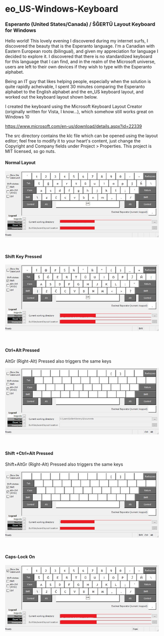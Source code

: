 # eo_US-Windows-Keyboard
<h3>Esperanto (United States/Canada) / ŜĜERTŬ Layout Keyboard for Windows</h3>

<p>
Hello world!
This lovely evening I discovered during my internet surfs, I discovered the beauty that is the Esperanto language. I'm a Canadian with Eastern European roots (bilingual), and given my appreciation for language I decided to explore it. I discovered that there is no standardized keyboard for this language that I can find, and in the realm of the Microsoft universe, users are left to their own devices if they wish to type with the Esperanto alphabet.

Being an IT guy that likes helping people, especially when the solution is quite rapidly acheivable, I spent 30 minutes comparing the Esperanto alphabet to the English alphabet and the en_US keyboard layout, and worked out the keyboard layout shown below.

I created the keyboard using the Microsoft Keyboard Layout Creator (originally written for Vista, I know...), which somehow still works great on Windows 10 

https://www.microsoft.com/en-us/download/details.aspx?id=22339

The src directory contains the klc file which can be opened using the layout editor; feel free to modify it to your heart's content, just change the Copyright and Company fields under Project > Properties. This project is MIT licensed, so go nuts.
</p>

<p align="center">
  <h4>Normal Layout</h4>
  <img src="https://raw.githubusercontent.com/gellertb97/eo_US-Windows-Keyboard/master/res/eo_US.jpg">
</p>
<br>
<p align="center">
  <h4>Shift Key Pressed</h4>
  <img src="https://raw.githubusercontent.com/gellertb97/eo_US-Windows-Keyboard/master/res/eo_USShft.jpg">
</p>
<br>
<p align="center">
  <h4>Ctrl+Alt Pressed</h4>
  <p>AltGr (Right-Alt) Pressed also triggers the same keys</p>
  <img src="https://raw.githubusercontent.com/gellertb97/eo_US-Windows-Keyboard/master/res/eo_USAltGr.jpg">
</p>
<br>
<p align="center">
  <h4>Shift +Ctrl+Alt Pressed</h4>
  <p>Shift+AltGr (Right-Alt) Pressed also triggers the same keys</p>
  <img src="https://raw.githubusercontent.com/gellertb97/eo_US-Windows-Keyboard/master/res/eo_USShftAltGr.jpg">
</p>
<br>
<p align="center">
  <h4>Caps-Lock On</h4>
  <img src="https://raw.githubusercontent.com/gellertb97/eo_US-Windows-Keyboard/master/res/eo_USCaps.jpg">
</p>
